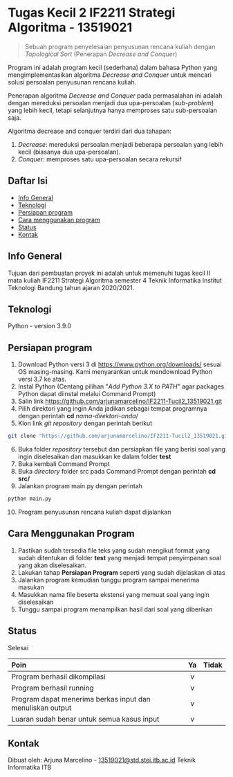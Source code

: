 # Tugas Kecil 2 IF2211 Strategi Algoritma - 13519021
> Sebuah program penyelesaian penyusunan rencana kuliah dengan *Topological Sort* (Penerapan *Decrease and Conquer*) 

Program ini adalah program kecil (sederhana) dalam bahasa Python yang mengimplementasikan algoritma *Decrease and Conquer* untuk mencari solusi persoalan penyusunan rencana kuliah.

Penerapan algoritma *Decrease and Conquer* pada permasalahan ini adalah dengan mereduksi persoalan menjadi dua upa-persoalan (*sub-problem*) yang lebih kecil, tetapi selanjutnya hanya memproses satu sub-persoalan saja.

Algoritma decrease and conquer terdiri dari dua tahapan:
1. *Decrease*: mereduksi persoalan menjadi beberapa persoalan yang lebih kecil (biasanya dua upa-persoalan).
2. *Conquer*: memproses satu upa-persoalan secara rekursif

## Daftar Isi
* [Info General](#info-general)
* [Teknologi](#teknologi)
* [Persiapan program](#persiapan-program)
* [Cara menggunakan program](#cara-menggunakan-program)
* [Status](#status)
* [Kontak](#kontak)

## Info General
Tujuan dari pembuatan proyek ini adalah untuk memenuhi tugas kecil II mata kuliah IF2211 Strategi Algoritma semester 4 Teknik Informatika Institut Teknologi Bandung tahun ajaran 2020/2021.

## Teknologi
Python - version 3.9.0

## Persiapan program
1. Download Python versi 3 di https://www.python.org/downloads/ sesuai OS masing-masing. Kami menyarankan untuk mendownload Python versi 3.7 ke atas.
2. Instal Python (Centang pilihan "*Add Python 3.X to PATH*" agar packages Python dapat diinstal melalui Command Prompt)
3. Salin link https://github.com/arjunamarcelino/IF2211-Tucil2_13519021.git
4. Pilih direktori yang ingin Anda jadikan sebagai tempat programnya dengan perintah **cd**  *nama-direktori-anda*/
5. Klon link *git repository* dengan perintah berikut
```bash
git clone "https://github.com/arjunamarcelino/IF2211-Tucil2_13519021.git"
``` 
6. Buka folder *repository* tersebut dan persiapkan file yang berisi soal yang ingin diselesaikan dan masukkan ke dalam folder **test**
7. Buka kembali Command Prompt
8. Buka *directory* folder src pada Command Prompt dengan perintah **cd src/**
9. Jalankan program main.py dengan perintah
```bash
python main.py
```
10. Program penyusunan rencana kuliah dapat dijalankan

## Cara Menggunakan Program
1. Pastikan sudah tersedia file teks yang sudah mengikut format yang sudah ditentukan di folder **test** yang menjadi tempat penyimpanan soal yang akan diselesaikan.
2. Lakukan tahap **Persiapan Program** seperti yang sudah dijelaskan di atas
3. Jalankan program kemudian tunggu program sampai menerima masukan
4. Masukkan nama file beserta ekstensi yang memuat soal yang ingin diselesaikan
5. Tunggu sampai program menampilkan hasil dari soal yang diberikan

## Status
Selesai

|                                Poin                                   |      Ya      |     Tidak     |
| :-------------------------------------------------------------------- |:------------:| -------------:|
| Program berhasil dikompilasi                                          |       v      |               |
| Program berhasil running                                              |       v      |               |
| Program dapat menerima berkas input dan menuliskan output             |       v      |               |
| Luaran sudah benar untuk semua kasus input                            |       v      |               |

## Kontak
Dibuat oleh:
Arjuna Marcelino - 13519021@std.stei.itb.ac.id
Teknik Informatika ITB
